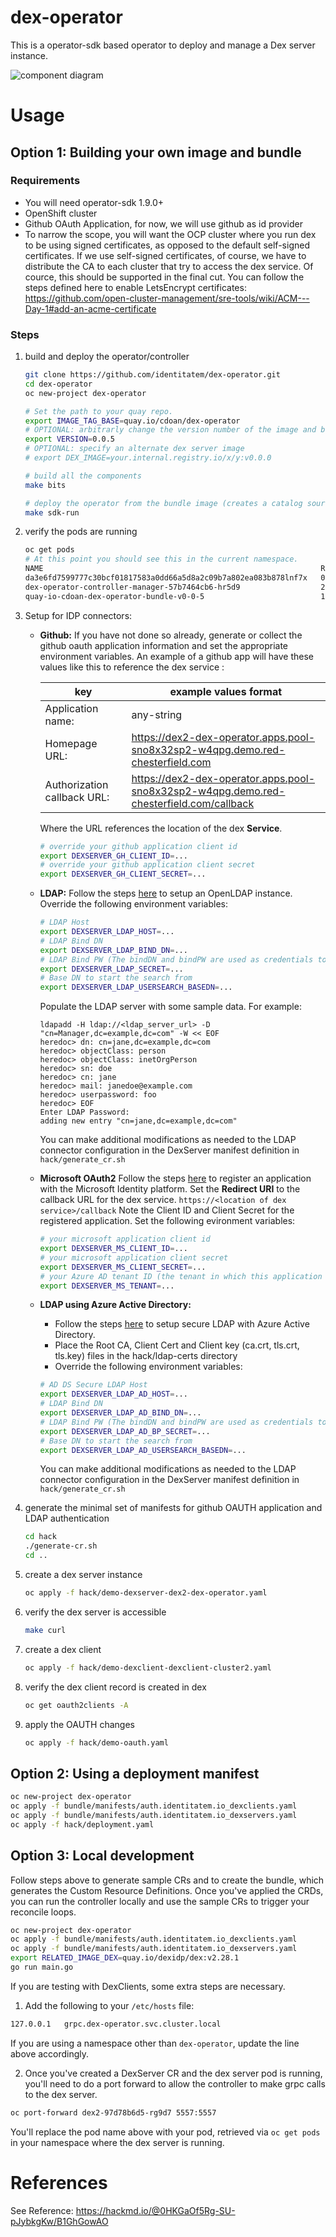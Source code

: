 # dex-operator

This is a operator-sdk based operator to deploy and manage a Dex server instance.

 ![component diagram](/docs/img/dex-component-diagram.png)

# Usage

## Option 1: Building your own image and bundle

### Requirements

* You will need operator-sdk 1.9.0+
* OpenShift cluster
* Github OAuth Application, for now, we will use github as id provider
* To narrow the scope, you will want the OCP cluster where you run dex to be using signed certificates, as opposed to the default self-signed certificates. If we use self-signed certificates, of course, we have to distribute the CA to each cluster that try to access the dex service. Of cource, this should be supported in the final cut. You can follow the steps defined here to enable LetsEncrypt certificates: https://github.com/open-cluster-management/sre-tools/wiki/ACM---Day-1#add-an-acme-certificate

### Steps

1. build and deploy the operator/controller

    ```bash
    git clone https://github.com/identitatem/dex-operator.git
    cd dex-operator
    oc new-project dex-operator

    # Set the path to your quay repo.
    export IMAGE_TAG_BASE=quay.io/cdoan/dex-operator
    # OPTIONAL: arbitrarly change the version number of the image and bundle.
    export VERSION=0.0.5
    # OPTIONAL: specify an alternate dex server image
    # export DEX_IMAGE=your.internal.registry.io/x/y:v0.0.0

    # build all the components
    make bits

    # deploy the operator from the bundle image (creates a catalog source). We can deploy the controller directly, but I started using the bundle and got used to it.
    make sdk-run
    ```

2. verify the pods are running

    ```bash
    oc get pods
    # At this point you should see this in the current namespace.
    NAME                                                              READY   STATUS      RESTARTS   AGE
    da3e6fd7599777c30bcf01817583a0dd66a5d8a2c09b7a802ea083b878lnf7x   0/1     Completed   0          25s
    dex-operator-controller-manager-57b7464cb6-hr5d9                  2/2     Running     0          16s
    quay-io-cdoan-dex-operator-bundle-v0-0-5                          1/1     Running     0          35s
    ```

3. Setup for IDP connectors:
    - **Github:**
      If you have not done so already, generate or collect the github oauth application information and set the appropriate environment variables. An example of a github app will have these values like this to reference the dex service :

        | key                         | example values format |
        |-----------------------------|-----------------------|
        | Application name:           | any-string |
        | Homepage URL:               | https://dex2-dex-operator.apps.pool-sno8x32sp2-w4qpg.demo.red-chesterfield.com |
        | Authorization callback URL: | https://dex2-dex-operator.apps.pool-sno8x32sp2-w4qpg.demo.red-chesterfield.com/callback |

        Where the URL references the location of the dex **Service**.

        ```bash
        # override your github application client id
        export DEXSERVER_GH_CLIENT_ID=...
        # override your github application client secret
        export DEXSERVER_GH_CLIENT_SECRET=...
        ```

    - **LDAP:**
        Follow the steps [here](https://medium.com/ibm-garage/how-to-host-and-deploy-an-openldap-sever-in-openshift-affab06a4365) to setup an OpenLDAP instance.
        Override the following environment variables:
        ```bash
        # LDAP Host
        export DEXSERVER_LDAP_HOST=...
        # LDAP Bind DN 
        export DEXSERVER_LDAP_BIND_DN=...
        # LDAP Bind PW (The bindDN and bindPW are used as credentials to search for users and passwords)
        export DEXSERVER_LDAP_SECRET=...
        # Base DN to start the search from
        export DEXSERVER_LDAP_USERSEARCH_BASEDN=...
        ```
        Populate the LDAP server with some sample data. For example:
        ```
        ldapadd -H ldap://<ldap_server_url> -D "cn=Manager,dc=example,dc=com" -W << EOF
        heredoc> dn: cn=jane,dc=example,dc=com
        heredoc> objectClass: person
        heredoc> objectClass: inetOrgPerson
        heredoc> sn: doe
        heredoc> cn: jane
        heredoc> mail: janedoe@example.com
        heredoc> userpassword: foo
        heredoc> EOF
        Enter LDAP Password:
        adding new entry "cn=jane,dc=example,dc=com"
        ```
        You can make additional modifications as needed to the LDAP connector configuration in the DexServer manifest definition in `hack/generate_cr.sh`
    
    - **Microsoft OAuth2**
        Follow the steps [here](https://docs.microsoft.com/en-us/azure/active-directory/develop/quickstart-register-app) to register an application with the Microsoft Identity platform.
        Set the **Redirect URI** to the callback URL for the dex service. `https://<location of dex service>/callback`
        Note the Client ID and Client Secret for the registered application.
        Set the following evironment variables:
        ```bash
        # your microsoft application client id
        export DEXSERVER_MS_CLIENT_ID=...
        # your microsoft application client secret
        export DEXSERVER_MS_CLIENT_SECRET=...
        # your Azure AD tenant ID (the tenant in which this application was registered)
        export DEXSERVER_MS_TENANT=...        
        ```        



    - **LDAP using Azure Active Directory:**
        - Follow the steps [here](https://docs.google.com/document/d/1TC23Ok-CaXFm7AI0JatjEZbYUiycV_PeyHk9GRTylzA/edit?usp=sharing) to setup secure LDAP with Azure Active Directory.
        - Place the Root CA, Client Cert and Client key (ca.crt, tls.crt, tls.key) files in the hack/ldap-certs directory
        - Override the following environment variables:
        ```bash
        # AD DS Secure LDAP Host
        export DEXSERVER_LDAP_AD_HOST=...
        # LDAP Bind DN 
        export DEXSERVER_LDAP_AD_BIND_DN=...
        # LDAP Bind PW (The bindDN and bindPW are used as credentials to search for users and passwords)
        export DEXSERVER_LDAP_AD_BP_SECRET=...
        # Base DN to start the search from
        export DEXSERVER_LDAP_AD_USERSEARCH_BASEDN=...
        ```
        You can make additional modifications as needed to the LDAP connector configuration in the DexServer manifest definition in `hack/generate_cr.sh`

4. generate the minimal set of manifests for github OAUTH application and LDAP authentication

    ```bash
    cd hack
    ./generate-cr.sh
    cd ..
    ```

5. create a dex server instance

    ```bash
    oc apply -f hack/demo-dexserver-dex2-dex-operator.yaml
    ```

6. verify the dex server is accessible

   ```bash
   make curl
   ```

7. create a dex client

    ```bash
    oc apply -f hack/demo-dexclient-dexclient-cluster2.yaml
    ```

8. verify the dex client record is created in dex
   ```bash
   oc get oauth2clients -A
   ```

9.  apply the OAUTH changes

    ```bash
    oc apply -f hack/demo-oauth.yaml
    ```

## Option 2: Using a deployment manifest

```bash
oc new-project dex-operator
oc apply -f bundle/manifests/auth.identitatem.io_dexclients.yaml
oc apply -f bundle/manifests/auth.identitatem.io_dexservers.yaml
oc apply -f hack/deployment.yaml
```

## Option 3: Local development

Follow steps above to generate sample CRs and to create the bundle, which generates the Custom Resource Definitions. Once you've applied the CRDs, you can run the controller locally and use the sample CRs to trigger your reconcile loops.

```bash
oc new-project dex-operator
oc apply -f bundle/manifests/auth.identitatem.io_dexclients.yaml
oc apply -f bundle/manifests/auth.identitatem.io_dexservers.yaml
export RELATED_IMAGE_DEX=quay.io/dexidp/dex:v2.28.1
go run main.go
```

If you are testing with DexClients, some extra steps are necessary.

1. Add the following to your `/etc/hosts` file:
```bash
127.0.0.1 	grpc.dex-operator.svc.cluster.local
```
If you are using a namespace other than `dex-operator`, update the line above accordingly.

2. Once you've created a DexServer CR and the dex server pod is running, you'll need to do a port forward to allow the controller to make grpc calls to the dex server.
```bash
oc port-forward dex2-97d78b6d5-rg9d7 5557:5557
```
You'll replace the pod name above with your pod, retrieved via `oc get pods` in your namespace where the dex server is running.


# References

See Reference: https://hackmd.io/@0HKGaOf5Rg-SU-pJybkgKw/B1GhGowAO
